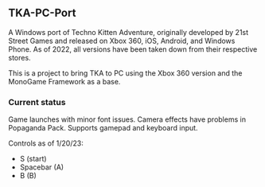 ## TKA-PC-Port
A Windows port of Techno Kitten Adventure, originally developed by 21st Street Games and released on Xbox 360, iOS, Android, and Windows Phone. As of 2022, all versions have been taken down from their respective stores.

This is a project to bring TKA to PC using the Xbox 360 version and the MonoGame Framework as a base.

### Current status 
Game launches with minor font issues. Camera effects have problems in Popaganda Pack. Supports gamepad and keyboard input.

Controls as of 1/20/23:
- S (start)
- Spacebar (A)
- B (B)

